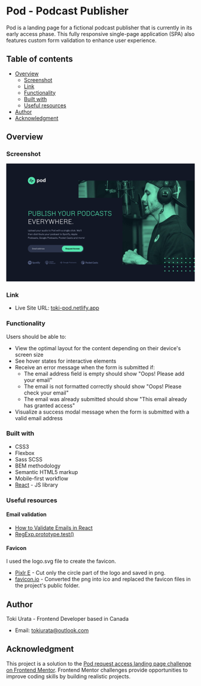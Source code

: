 # Pod - Podcast Publisher

Pod is a landing page for a fictional podcast publisher that is currently in its early access phase. This fully responsive single-page application (SPA) also features custom form validation to enhance user experience.

## Table of contents

- [Overview](#overview)
  - [Screenshot](#screenshot)
  - [Link](#link)
  - [Functionality](#functionality)
  - [Built with](#built-with)
  - [Useful resources](#useful-resources)
- [Author](#author)
- [Acknowledgment](#acknowledgment)

## Overview

### Screenshot

![Pod - Podcast Publisher](/src/assets/images/screenshots/screenshot.png)

### Link

- Live Site URL: [toki-pod.netlify.app](https://toki-pod.netlify.app)

### Functionality

Users should be able to:

- View the optimal layout for the content depending on their device's screen size
- See hover states for interactive elements
- Receive an error message when the form is submitted if:
  - The email address field is empty should show "Oops! Please add your email"
  - The email is not formatted correctly should show "Oops! Please check your email"
  - The email was already submitted should show "This email already has granted access"
- Visualize a success modal message when the form is submitted with a valid email address

### Built with

- CSS3
- Flexbox
- Sass SCSS
- BEM methodology
- Semantic HTML5 markup
- Mobile-first workflow
- [React](https://reactjs.org/) - JS library

### Useful resources

#### Email validation

- [How to Validate Emails in React](https://mailtrap.io/blog/validate-emails-in-react/)
- [RegExp.prototype.test()](https://developer.mozilla.org/en-US/docs/Web/JavaScript/Reference/Global_Objects/RegExp/test)

#### Favicon

I used the logo.svg file to create the favicon.

- [Pixlr E](https://pixlr.com/e/) - Cut only the circle part of the logo and saved in png.
- [favicon.io](https://favicon.io/) - Converted the png into ico and replaced the favicon files in the project's public folder.

## Author

Toki Urata - Frontend Developer based in Canada

- Email: [tokiurata@outlook.com](mailto:tokiurata@outlook.com)

## Acknowledgment

This project is a solution to the [Pod request access landing page challenge on Frontend Mentor](https://www.frontendmentor.io/challenges/pod-request-access-landing-page-eyTmdkLSG). Frontend Mentor challenges provide opportunities to improve coding skills by building realistic projects.
